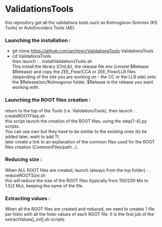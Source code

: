 # ValidationsTools

this repository get all the validations tools such as Kolmogorov-Smirnov (KS Tools) or AutoEncoders Tools (AE).

### Launching the installation :
- git clone https://github.com/archiron/ValidationsTools ValidationsTools 
- cd ValidationsTools <br>
then launch : . installValidationsTools.sh<br>
This install the library (ChiLib), the release file env (cmsrel $Release $Release) and copy the ZEE_Flow/CCA or ZEE_Flow/LLR files (depending of the site you are working on - the CC or the LLR site) onto the $Release/src/Kolmogorov folder. $Release is the release you want working with.

### Launching the ROOT files creation :
return to the top of the Tools (i.e. ValidationsTools), then launch :
. createROOTFiles.sh  <br>
this script launch the creation of the ROOT files, using the step[1-4].py scripts.
<br>You can use own but they have to be similar to the existing ones (to be added later, waht to add ?).
<br> later create a link to an explanation of the common files used for the ROOT files creation (CommonFiles/path...).

### Reducing size :
When ALL ROOT files are created, launch (always from the top folder) :
. reduceROOTSize.sh <br>
this will reduce the size of the ROOT files (typically from 150/200 Mo to 1.5/2 Mo), keeping the name of the file.

### Extracting values : 
When all the ROOT files are created and reduced, we need to creates 1 file per histo with all the histo values of each ROOT file.
It is the first job of the extractValues[_init].sh scripts.
